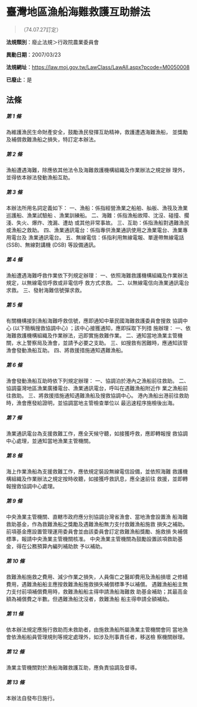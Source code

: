 # 臺灣地區漁船海難救護互助辦法
> （74.07.27訂定）

**法規類別**：廢止法規＞行政院農業委員會

**異動日期**：2007/03/23  

**法規網址**：https://law.moj.gov.tw/LawClass/LawAll.aspx?pcode=M0050008

**已廢止**：是



## 法條
##### 第 1 條
為維護漁民生命財產安全，鼓勵漁民發揮互助精神，救護遭遇海難漁船，
並獎勵及補償救難漁船之損失，特訂定本辦法。

##### 第 2 條
漁船遭遇海難，除應依其他法令及海難救護機構組織及作業辦法之規定辦
理外，並得依本辦法發動漁船互助。

##### 第 3 條
本辦法所用名詞定義如下：
一、漁船：係指經營漁業之船舶、舢舨、漁筏及漁業巡護船、漁業試驗船
    、漁業訓練船。
二、海難：係指漁船故障、沈沒、碰撞、擱淺、失火、爆炸、洩漏、遭劫
    或其他非常事故。
三、互助：係指漁船對遇難漁民或漁船之救助。
四、漁業通訊電台：係指專供漁業通訊使用之漁業電台、漁業專用電台及
    漁業通訊電台。
五、無線電信：係指利用無線電報、單邊帶無線電話 (SSB)、無線對講機
     (DSB)  等設備通訊。


##### 第 4 條
漁船遭遇海難呼救作業依下列規定辦理：
一、依照海難救護機構組織及作業辦法規定，以無線電信呼救或非電信呼
    救方式求救。
二、以無線電信向漁業通訊電台求救。
三、發射海難信號彈求救。


##### 第 5 條
有關機構接到漁船海難呼救信號，應即通知中華民國海難救護委員會搜救
協調中心 (以下簡稱搜救協調中心) ；該中心接獲通知，應即採取下列措
施辦理：
一、依海難救護機構組織及作業辦法，迅即實施救難作業。
二、通知當地漁業主管機關，水上警察局及漁會，並請予必要之支助。
三、如搜救有困難時，應通知該管漁會發動漁船互助。
四、將救援措施通知遇難漁船。


##### 第 6 條
漁會發動漁船互助時依下列規定辦理：
一、協調泊於港內之漁船前往救助。
二、協調臺灣地區漁業廣播電台、漁業通訊電台，呼叫在遇難漁船附近作
    業之漁船前往救助。
三、將救援措施通知遇難漁船及搜救協調中心。
港內漁船出港前往救助時，漁會應發給證明，並協調當地主管檢查單位以
最迅速程序施檢後出海。


##### 第 7 條
漁業通訊電台為支援救難工作，應全天候守聽，如接獲呼救，應即轉報搜
救協調中心處理，並通知當地漁業主管機關。

##### 第 8 條
海上作業漁船為支援救難工作，應依規定裝設無線電信設備，並依照海難
救護機構組織及作業辦法之規定按時收聽，如接獲呼救訊息，應全速前往
救援，並即轉報搜救協調中心處理。

##### 第 9 條
中央漁業主管機關、直轄市政府應分別協調台灣省漁會、當地漁會設置漁
船海難救助基金，作為救難漁船之獎勵及遇難漁船無力支付救難漁船施救
損失之補助。
前項基金應設置管理運用委員會並由該委員會訂定救難漁船獎勵、施救損
失補償標準，報請中央漁業主管機關核准。
中央漁業主管機關為鼓勵設置該項救助基金，得在公務預算內編列補助款
予以補助。

##### 第 10 條
救難漁船施救之費用、減少作業之損失，人員傷亡之醫卹費用及漁船損壞
之修繕費用，遇難漁船船主應按救難漁船施救損失補償標準予以補償。
遇難漁船船主無力支付前項補償費用時，救難漁船船主得申請漁船海難救
助基金補助；其最高金額為補償費之半數。但遇難漁船沈沒者，救難漁船
船主得申請全額補助。

##### 第 11 條
依本辦法規定應施行救助而未救助者，由施救漁船所屬漁業主管機關會同
當地漁會依漁船船員管理規則等規定處理外，如涉及刑事責任者，移送檢
察機關辦理。

##### 第 12 條
漁業主管機關對於漁船海難救護互助，應負責協調及督導。

##### 第 13 條
本辦法自發布日施行。



